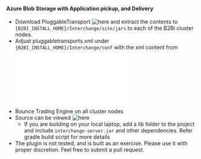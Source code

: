 #### Azure Blob Storage with Application pickup, and Delivery
* Download PluggableTransport ![here](distributions) and extract the contents to ```{B2BI_INSTALL_HOME}/Interchange/site/jars``` to each of the B2Bi cluster nodes.
* Adjust pluggabletransports.xml under ```{B2BI_INSTALL_HOME}/Interchange/conf``` with the xml content from ![Pluggable-Transport-Configuration](b2b-azure-plugin/distributions/azure-pluggabletransports.xml)
* Bounce Trading Engine on all cluster nodes
* Source can be viewed ![here](b2b-azure-plugin) 
  * If you are building on your local laptop, add a lib folder to the project and include ```interchange-server.jar``` and other dependencies. Refer gradle build script for more details
* The plugin is not tested, and is built as an exercise. Please use it with proper discretion. Feel free to submit a pull request.
